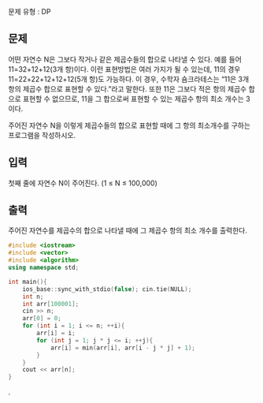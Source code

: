 문제 유형 : DP

## 문제

어떤 자연수 N은 그보다 작거나 같은 제곱수들의 합으로 나타낼 수 있다. 예를 들어 11=32+12+12(3개 항)이다. 이런 표현방법은 여러 가지가 될 수 있는데, 11의 경우 11=22+22+12+12+12(5개 항)도 가능하다. 이 경우, 수학자 숌크라테스는 “11은 3개 항의 제곱수 합으로 표현할 수 있다.”라고 말한다. 또한 11은 그보다 적은 항의 제곱수 합으로 표현할 수 없으므로, 11을 그 합으로써 표현할 수 있는 제곱수 항의 최소 개수는 3이다.

주어진 자연수 N을 이렇게 제곱수들의 합으로 표현할 때에 그 항의 최소개수를 구하는 프로그램을 작성하시오.

## 입력

첫째 줄에 자연수 N이 주어진다. (1 ≤ N ≤ 100,000)

## 출력

주어진 자연수를 제곱수의 합으로 나타낼 때에 그 제곱수 항의 최소 개수를 출력한다.

```cpp
#include <iostream>
#include <vector>
#include <algorithm>
using namespace std;

int main(){
    ios_base::sync_with_stdio(false); cin.tie(NULL);
    int n;
    int arr[100001];
    cin >> n;
    arr[0] = 0;
    for (int i = 1; i <= n; ++i){
        arr[i] = i;
        for (int j = 1; j * j <= i; ++j){
            arr[i] = min(arr[i], arr[i - j * j] + 1);
        }
    }
    cout << arr[n];
}
```

.
